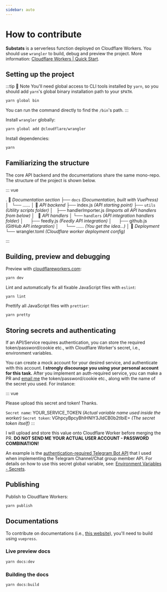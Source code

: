 ```yaml
---
sidebar: auto
---
```


# How to contribute

**Substats** is a serverless function deployed on Cloudflare Workers. You should use `wrangler` to build, debug and preview the project. More information: [Cloudflare Workers | Quick Start](https://developers.cloudflare.com/workers/quickstart).

## Setting up the project

:::tip 🚥 Note
You'll need global access to CLI tools installed by `yarn`, so you should add `yarn`'s global binary installation path to your `$PATH`.

```bash
yarn global bin
```

You can run the command directly to find the `/bin`'s path.
:::

Install `wrangler` globally:

```bash
yarn global add @cloudflare/wrangler
```

Install dependencies:

```bash
yarn
```

## Familiarizing the structure

The core API backend and the documentations share the same mono-repo. The structure of the project is shown below.

<!-- prettier-ignore-start -->
::: vue

.
📖 _Documentation section_
├── `docs`  _(Documentation, built with VuePress)_
│   └── ……
│
🚡 _API backend_
├── index.js _(API starting point)_
├── `utils` _(Utility scripts folder)_
│   ├── handlerImporter.js _(Imports all API handlers from below)_
│   🔑 _API handlers_
│   └── `handlers` _(API integration handlers folder)_
│       ├── feedly.js _(Feedly API integration)_
│       ├── github.js _(GitHub API integration)_
│       └── ……        _(You get the idea...)_
│
🚀 _Deployment_
└── wrangler.toml _(Cloudflare worker deployment config)_

:::
<!-- prettier-ignore-end -->

## Building, preview and debugging

Preview with [cloudflareworkers.com](https://cloudflareworkers.com):

```bash
yarn dev
```

Lint and automatically fix all fixable JavaScript files with `eslint`:

```bash
yarn lint
```

Prettify all JavaScript files with `prettier`:

```bash
yarn pretty
```

## Storing secrets and authenticating

If an API/Service requires authentication, you can store the required token/password/cookie etc., with Cloudflare Worker's secret, i.e., environment variables.

You can create a mock account for your desired service, and authenticate with this account. **I strongly discourage you using your personal account for this task.** After you implement an auth-required service, you can make a PR and [email me](mailto:spencerwoo98@gmail.com) the token/password/cookie etc., along with the name of the secret you used. For instance:

<!-- prettier-ignore-start -->
::: vue

<p style="margin-bottom: 0.01rem;">Please upload this secret and token! Thanks.</p>

`Secret name`: YOUR_SERVICE_TOKEN _(Actual variable name used inside the worker)_
`Secret token`: VGhpcyBpcyBhIHNlY3JldCB0b2tlbiE= _(The secret token itself)_
:::
<!-- prettier-ignore-end -->

I will upload and store this value onto Cloudflare Worker before merging the PR. **DO NOT SEND ME YOUR ACTUAL USER ACCOUNT - PASSWORD COMBINATION!**

An example is the [authentication-required Telegram Bot API](https://github.com/spencerwooo/Substats/blob/master/utils/telegram.js#L1-L14) that I used when implementing the Telegram Channel/Chat group member API. For details on how to use this secret global variable, see: [Environment Variables - Secrets](https://developers.cloudflare.com/workers/reference/apis/environment-variables/).

## Publishing <Badge text="admin" />

Publish to Cloudflare Workers:

```bash
yarn publish
```

## Documentations

To contribute on documentations (i.e., [this website](https://substats.spencerwoo.com)), you'll need to build using `vuepress`.

### Live preview docs

```bash
yarn docs:dev
```

### Building the docs

```bash
yarn docs:build
```
